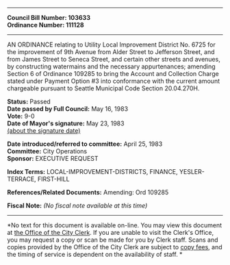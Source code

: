 * * * * *  
  
**Council Bill Number: [](#h0)[](#h2)103633**   
**Ordinance Number: 111128**  
  
* * * * *  
  
AN ORDINANCE relating to Utility Local Improvement District No. 6725 for the improvement of 9th Avenue from Alder Street to Jefferson Street, and from James Street to Seneca Street, and certain other streets and avenues, by constructing watermains and the necessary appurtenances; amending Section 6 of Ordinance 109285 to bring the Account and Collection Charge stated under Payment Option \#3 into conformance with the current amount chargeable pursuant to Seattle Municipal Code Section 20.04.270H.  
  
**Status:** Passed   
**Date passed by Full Council:** May 16, 1983   
**Vote:** 9-0   
**Date of Mayor's signature:** May 23, 1983   
[(about the signature date)](/~public/approvaldate.htm)   
  
  
**Date introduced/referred to committee:** April 25, 1983   
**Committee:** City Operations   
**Sponsor:** EXECUTIVE REQUEST   
  
**Index Terms:** LOCAL-IMPROVEMENT-DISTRICTS, FINANCE, YESLER-TERRACE, FIRST-HILL  
  
**References/Related Documents:** Amending: Ord 109285  
  
**Fiscal Note:** *(No fiscal note available at this time)*  
  
* * * * *  
  
*No text for this document is available on-line. You may view this document at [the Office of the City Clerk](http://www.seattle.gov/leg/clerk/contactUs.htm). If you are unable to visit the Clerk's Office, you may request a copy or scan be made for you by Clerk staff. Scans and copies provided by the Office of the City Clerk are subject to [copy fees](http://clerk.seattle.gov/~public/clerkfees.htm), and the timing of service is dependent on the availability of staff. *  
  
  
